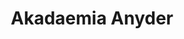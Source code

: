 ---
layout: new-guide
cms: netlify-cms
guide-type: Dungeon
title: Akadaemia Anyder
categories: shb
patch: 5.0
slug: akadaemia-anyder-new
difficulty: Normal
player-level: 80
item-level: 410
description: "Read our guide for the FFXIV dungeon Akadaemia Anyder (Normal), where
  you'll face off against Cladoselache, Doliodus, Marquis Morbol, and Guardian
  Force: Quetzalcoatl."
hero-image: /assets/img/akadaemia-anyder-full.jpg
list-image: /assets/img/akadaemia-anyder-small.jpg
search-terms:
  - dungeon
  - shadowbringers
  - shb
  - Cladoselache
  - Doliodus
  - Marquis Morbol
  - Guardian Force Quetzalcoatl
video-url: https://youtu.be/I3GrCd_jNlA
bosses:
  - name: Cladoselache and Dodiolus
    phases:
      - notes:
          - Tanks should keep the boss facing away from the group and healers should watch out for Protolithic Puncture, the tankbuster.
        script:
          - attack: Protolithic Puncture
            duty-action: false
          - attack: Tidal Guillotine (on land)
            duty-action: false
          - attack: "[repeat]"
            duty-action: false
        attacks:
          - name: Protolithic Puncture
            type: Regular
            roles:
              - Tank
              - Healer
            tags:
              - Tankbuster
            notes:
              - Heal and cooldown as necessary.
          - name: Tidal Guillotine
            type: Variation
            variations:
              - name: Tidal Guillotine (on land)
                roles:
                  - Everyone
                tags:
                  - Point Blank AoE
                notes:
                  - This attack will hit in a large circle around Cladoselache - move away to avoid it.
              - name: Tidal Guillotine (while swimming)
                roles:
                  - Everyone
                tags:
                  - Circular AoE
                notes:
                  - When Cladoselache is in the water, Tidal Guillotine changes.
                  - Cladoselache will stop swimming and jump out of the water into a large circular AoE directly in front of where it stopped. Avoid as necessary.
      - notes:
          - A second red-colored shark, Doliodus, will join the fight. The bosses will alternate being on the arena and in the water. Players should pay attention to their locations.
        script:
          - attack: Pelagic Cleaver (on land)
            duty-action: false
          - attack: Tidal Guillotine (in water)
            duty-action: false
          - attack: Protolithic Puncture
            duty-action: false
          - attack: Tidal Guillotine (on land)
            duty-action: false
          - attack: Aquatic Lance
            duty-action: false
          - attack: Pelagic Cleaver (in water)
            duty-action: false
          - attack: "[repeat]"
            duty-action: false
        attacks:
          - name: Pelagic Cleaver
            type: Variation
            variations:
              - name: Pelagic Cleaver (on land)
                roles:
                  - Everyone
                tags:
                  - Cone AoE
                notes:
                  - Doliodus will pick a direction and attack in a broad cone.
              - name: Pelagic Cleaver (while swimming)
                roles:
                  - Everyone
                tags:
                  - Cone AoE
                notes:
                  - When Doliodus is in the water, Pelagic Cleaver is larger.
                  - Doliodus will stop swimming and attack most of the arena with a frontal cone AoE - move to the sides to avoid it.
          - name: Aquatic Lance
            type: Regular
            roles:
              - Everyone
            tags:
              - Puddle AoE
              - Marker (Blue)
            notes:
              - One player will be marked and a Puddle AoE will be dropped on their location. Avoid them, and if you're targeted, place the puddle out of the way.
      - notes:
          - When one of the two sharks dies, the remaining one will cast Marine Mayhem and continue its pattern.
        script:
          - attack: Marine Mayhem
            duty-action: false
          - attack: Boss Specific Attacks
            duty-action: false
          - attack: "[repeat]"
            duty-action: false
        attacks:
          - name: Marine Mayhem
            type: Regular
            roles:
              - Healer
            tags: 
              - Raid-wide AoE
            notes:
              - This attack will continue to hit the group until the final boss is dead. Healers need to pay attention each time it hits.
  - name: Marquis Morbol
    phases:
      - notes:
          - When the boss raises its tendrils, it will slam them down - stand between them, and stick to the boss' side to avoid the bile at the end.
          - Avoid the glowing purple sections of the arena.
        attacks:
          - name: Sap Shower
            type: Regular
            roles:
              - Everyone
            tags:
              - Circular AoE
              - Marker (Orange)
            notes:
              - All players will be targeted with an orange marker. Avoid overlapping with others.
          - name: Arbor Storm
            type: Regular
            roles:
              - Healer
            tags:
              - Raid-wide AoE
            notes:
              - Healers should keep an eye on the group when this is cast.
          - name: Extensible Tendrils and Bile Vomit
            type: Combo
            combos:
              - name: Extensible Tendrils
                roles:
                  - Everyone
                tags:
                  - Area AoE
                notes:
                  - The boss will raise its tendrils and slam them down onto the ground.
                  - Stand in its "armpits" to avoid taking damage.
                  - This will happen 5 times in a row before Bile Vomit.
              - name: Bile Vomit
                roles:
                  - Everyone
                tags:
                  - Cone AoE
                notes:
                  - This attack has no cast bar.
                  - The boss will use this attack directly in front immediately after the 5th tendril slam. Tanks should avoid the front of the boss by standing to its sides.
          - name: Blossom
            type: Regular
            roles:
              - Everyone
            tags:
              - Area AoE
              - Debuff
            notes:
              - The boss will cause various flowered areas in the arena to glow purple.
              - Avoid standing in these or you'll receive heavy and vulnerability up debuffs.
  - name: "Guardian Force: Quetzalcoatl"
    phases:
      - notes:
          - After the boss targets everyone with circle AoEs, run into the purple orbs to get a damage up buff.
          - After the boss knocks everyone back, run into its hit box to avoid damage.
        attacks:
          - name: Shockbolt
            type: Regular
            roles:
              - Tank
              - Healer
            tags: 
              - Tankbuster
            notes:
              - Cooldown and heal as necessary.
          - name: Thunderbolt
            type: Regular
            roles:
              - Healer
            tags:
              - Raid-wide AoE
            notes:
              - Healers should top everyone up in preparation for this heavy raid-wide damage.
          - name: Thunderstorm
            type: Regular
            roles:
              - Everyone
            tags:
              - Circular AoE
              - Buff
            notes:
              - Players and the arena will be targeted by circle AoEs. Avoid overlapping with other players.
              - After the AoE hits, some will drop purple orbs that can be collected for a damage up buff.
          - name: Shocking Plumage
            type: Regular
            roles:
              - Everyone
            tags:
              - Cone AoE
            notes:
              - 4 cone AoEs will spawn from the boss in all directions. Stand between them.
          - name: Winding Current
            type: Regular
            roles:
              - Everyone
            tags:
              - Knockback
              - Area AoE
            notes:
              - The boss will teleport to the south side of the arena and knock all players north.
              - Orb AoEs will be scattered around the arena that grow during the cast - these get very large so try to avoid them.
              - The boss will hit the entire arena with damage - the only safe zone is directly in its hitbox - players will need to cross the arena, dodging the orb AoEs.
---